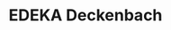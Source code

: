 ---
title: "EDEKA Deckenbach"
url: /mainz/edeka-deckenbach-marienborner-strasse/
shop: Supermarkt
---